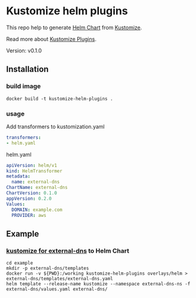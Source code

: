 # Kustomize helm plugins

This repo help to generate [Helm Chart](https://helm.sh) from [Kustomize](https://kustomize.io).

Read more about [Kustomize Plugins](https://github.com/kubernetes-sigs/kustomize/tree/master/docs/plugins).

Version: v0.1.0

## Installation
### build image
```
docker build -t kustomize-helm-plugins .
```
### usage

Add transformers to kustomization.yaml
```yaml
transformers:
- helm.yaml
```
helm.yaml
```yaml
apiVersion: helm/v1
kind: HelmTransformer
metadata:
  name: external-dns
ChartName: external-dns
ChartVersion: 0.1.0
appVersion: 0.2.0
Values:
  DOMAIN: example.com
  PROVIDER: aws
```
## Example
### [kustomize for external-dns](https://github.com/kubernetes-sigs/external-dns/tree/master/kustomize) to Helm Chart
```
cd example
mkdir -p external-dns/templates
docker run -v ${PWD}:/working kustomize-helm-plugins overlays/helm > external-dns/templates/external-dns.yaml
helm template --release-name kustomize --namespace external-dns-ns -f external-dns/values.yaml external-dns/
```
